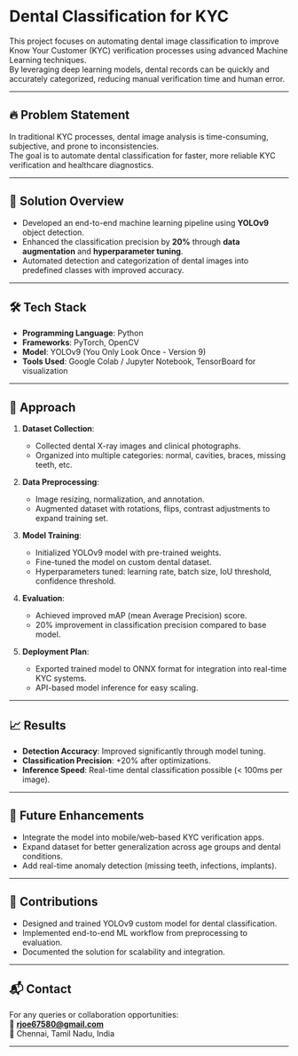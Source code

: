 # Dental Classification for KYC

This project focuses on automating dental image classification to improve Know Your Customer (KYC) verification processes using advanced Machine Learning techniques.  
By leveraging deep learning models, dental records can be quickly and accurately categorized, reducing manual verification time and human error.

---

## 🔥 Problem Statement
In traditional KYC processes, dental image analysis is time-consuming, subjective, and prone to inconsistencies.  
The goal is to automate dental classification for faster, more reliable KYC verification and healthcare diagnostics.

---

## 🚀 Solution Overview
- Developed an end-to-end machine learning pipeline using **YOLOv9** object detection.
- Enhanced the classification precision by **20%** through **data augmentation** and **hyperparameter tuning**.
- Automated detection and categorization of dental images into predefined classes with improved accuracy.

---

## 🛠 Tech Stack
- **Programming Language**: Python
- **Frameworks**: PyTorch, OpenCV
- **Model**: YOLOv9 (You Only Look Once - Version 9)
- **Tools Used**: Google Colab / Jupyter Notebook, TensorBoard for visualization

---

## 🧠 Approach
1. **Dataset Collection**:
   - Collected dental X-ray images and clinical photographs.
   - Organized into multiple categories: normal, cavities, braces, missing teeth, etc.

2. **Data Preprocessing**:
   - Image resizing, normalization, and annotation.
   - Augmented dataset with rotations, flips, contrast adjustments to expand training set.

3. **Model Training**:
   - Initialized YOLOv9 model with pre-trained weights.
   - Fine-tuned the model on custom dental dataset.
   - Hyperparameters tuned: learning rate, batch size, IoU threshold, confidence threshold.

4. **Evaluation**:
   - Achieved improved mAP (mean Average Precision) score.
   - 20% improvement in classification precision compared to base model.

5. **Deployment Plan**:
   - Exported trained model to ONNX format for integration into real-time KYC systems.
   - API-based model inference for easy scaling.

---

## 📈 Results
- **Detection Accuracy**: Improved significantly through model tuning.
- **Classification Precision**: +20% after optimizations.
- **Inference Speed**: Real-time dental classification possible (< 100ms per image).

---

## 🚀 Future Enhancements
- Integrate the model into mobile/web-based KYC verification apps.
- Expand dataset for better generalization across age groups and dental conditions.
- Add real-time anomaly detection (missing teeth, infections, implants).

---

## 🤝 Contributions
- Designed and trained YOLOv9 custom model for dental classification.
- Implemented end-to-end ML workflow from preprocessing to evaluation.
- Documented the solution for scalability and integration.

---

## 📬 Contact
For any queries or collaboration opportunities:  
📧 **rjoe67580@gmail.com**  
📍 Chennai, Tamil Nadu, India

---

